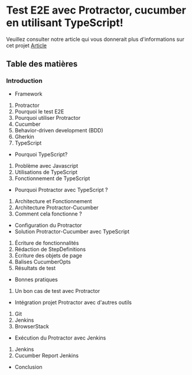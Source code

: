 # Test E2E avec Protractor, cucumber en utilisant TypeScript!

Veuillez consulter notre article qui vous donnerait plus d'informations sur cet projet [Article](https://www.linkedin.com/in/zied-hannachi-109247122/?originalSubdomain=fr)

## Table des matières 
### Introduction	
- Framework	
 1.  Protractor	
2.  Pourquoi le test E2E	
3. Pourquoi utiliser Protractor	
4. Cucumber	
5. Behavior-driven development (BDD)	
6.  Gherkin	
7. TypeScript	
- Pourquoi TypeScript?	
1. Problème avec Javascript	
2. Utilisations de TypeScript	
3. Fonctionnement de TypeScript	
- Pourquoi Protractor avec TypeScript ?	
1. Architecture et Fonctionnement	
2. Architecture Protractor-Cucumber	
3. Comment cela fonctionne ?	
- Configuration du Protractor	
- Solution Protractor-Cucumber avec TypeScript	
1. Écriture de fonctionnalités	
2. Rédaction de StepDefinitions	
3. Écriture des objets de page	
4. Balises CucumberOpts	
5. Résultats de test	
- Bonnes pratiques	
1. Un bon cas de test avec Protractor	
- Intégration projet Protractor avec d'autres outils	
1. Git	
2. Jenkins	
3. BrowserStack	
- Exécution du Protractor avec Jenkins	
1. Jenkins	
2. Cucumber Report Jenkins	
- Conclusion	




